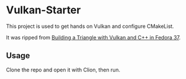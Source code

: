 # Vulkan-Starter
This project is used to get hands on Vulkan and configure CMakeList.

It was ripped from [Building a Triangle with Vulkan and C++ in Fedora 37](https://jordanielder.com/posts/building-a-triangle-with-vulkan-and-cmake-in-fedora/).

## Usage
Clone the repo and open it with Clion, then run.
